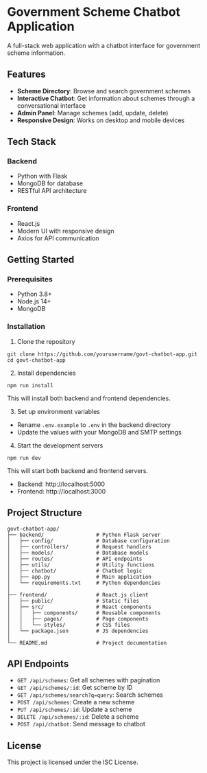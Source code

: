 # Government Scheme Chatbot Application

A full-stack web application with a chatbot interface for government scheme information.

## Features

- **Scheme Directory**: Browse and search government schemes
- **Interactive Chatbot**: Get information about schemes through a conversational interface
- **Admin Panel**: Manage schemes (add, update, delete)
- **Responsive Design**: Works on desktop and mobile devices

## Tech Stack

### Backend
- Python with Flask
- MongoDB for database
- RESTful API architecture

### Frontend
- React.js
- Modern UI with responsive design
- Axios for API communication

## Getting Started

### Prerequisites
- Python 3.8+
- Node.js 14+
- MongoDB

### Installation

1. Clone the repository
```
git clone https://github.com/yourusername/govt-chatbot-app.git
cd govt-chatbot-app
```

2. Install dependencies
```
npm run install
```
This will install both backend and frontend dependencies.

3. Set up environment variables
- Rename `.env.example` to `.env` in the backend directory
- Update the values with your MongoDB and SMTP settings

4. Start the development servers
```
npm run dev
```
This will start both backend and frontend servers.

- Backend: http://localhost:5000
- Frontend: http://localhost:3000

## Project Structure

```
govt-chatbot-app/
├── backend/                 # Python Flask server
│   ├── config/              # Database configuration
│   ├── controllers/         # Request handlers
│   ├── models/              # Database models
│   ├── routes/              # API endpoints
│   ├── utils/               # Utility functions
│   ├── chatbot/             # Chatbot logic
│   ├── app.py               # Main application
│   └── requirements.txt     # Python dependencies
│
├── frontend/                # React.js client
│   ├── public/              # Static files
│   ├── src/                 # React components
│   │   ├── components/      # Reusable components
│   │   ├── pages/           # Page components
│   │   └── styles/          # CSS files
│   └── package.json         # JS dependencies
│
└── README.md                # Project documentation
```

## API Endpoints

- `GET /api/schemes`: Get all schemes with pagination
- `GET /api/schemes/:id`: Get scheme by ID
- `GET /api/schemes/search?q=query`: Search schemes
- `POST /api/schemes`: Create a new scheme
- `PUT /api/schemes/:id`: Update a scheme
- `DELETE /api/schemes/:id`: Delete a scheme
- `POST /api/chatbot`: Send message to chatbot

## License

This project is licensed under the ISC License.
